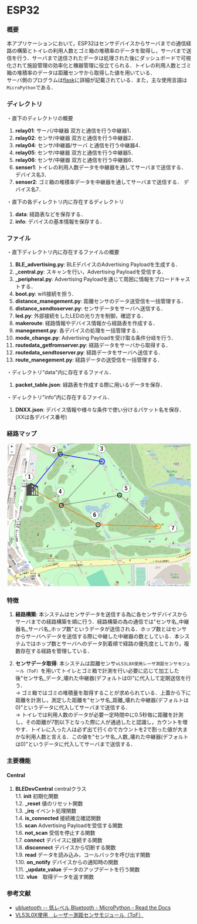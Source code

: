# ESP32
### 概要
本アプリケーションにおいて，ESP32はセンサデバイスからサーバまでの通信経路の構築とトイレの利用人数とゴミ箱の堆積率のデータを取得し，サーバまで送信を行う．サーバまで送信されたデータは処理された後にダッシュボードで可視化されて施設管理の効率化と機器管理に役立てられる．トイレの利用人数とゴミ箱の堆積率のデータは距離センサから取得した値を用いている．  
サーバ側のプログラムは[flask](https://github.com/Fel615/IoTDojo_fri2nd/tree/main/flask)に詳細が記載されている．また，主な使用言語は`MicroPython`である．

### ディレクトリ
・直下のディレクトリの概要  
1. **relay01**: サーバ/中継器 双方と通信を行う中継器1．  
2. **relay02**: センサ/中継器 双方と通信を行う中継器2．  
3. **relay04**: センサ/中継器/サーバ と通信を行う中継器4．  
4. **relay05**: センサ/中継器 双方と通信を行う中継器5．  
5. **relay06**: センサ/中継器 双方と通信を行う中継器6．  
6. **senser1**: トイレの利用人数データを中継器を通してサーバまで送信する．デバイス名3．  
7. **senser2**: ゴミ箱の堆積率データを中継器を通してサーバまで送信する．  デバイス名7．

・直下の各ディレクトリ内に存在するディレクトリ
1. **data**: 経路表などを保存する．  
2. **info**: デバイスの基本情報を保存する．  

### ファイル
・直下ディレクトリ内に存在するファイルの概要
1. **BLE_advertising.py**: BLEデバイスのAdvertising Payloadを生成する．
2. **_central.py**: スキャンを行い，Advertising Payloadを受信する．
3. **_peripheral.py**: Advertising Payloadを通じて周囲に情報をブロードキャストする．
4. **boot.py**: wifi接続を担う．
5. **distance_manegement.py**: 距離センサのデータ送受信を一括管理する．
6. **distance_sendtoserver.py**: センサデータをサーバへ送信する．
7. **led.py**: 外部接続をしたLEDの光り方を制御，確認する．
8. **makeroute**: 経路情報やデバイス情報から経路表を作成する．
9. **manegement.py**: 各デバイスの処理を一括管理する．
10. **mode_change.py**: Advertising Payloadを受け取る条件分岐を行う．
12. **routedata_getfromserver.py**: 経路データをサーバから取得する．
13. **routedata_sendtoserver.py**: 経路データをサーバへ送信する．
14. **route_manegement.py**: 経路データの送受信を一括管理する．

・ディレクトリ"data"内に存在するファイル．  
1. **packet_table.json**: 経路表を作成する際に用いるデータを保存．

・ディレクトリ"info"内に存在するファイル．  
1. **DNXX.json**: デバイス情報や様々な条件で使い分けるパケット名を保存．(XXは各デバイス番号)

### 経路マップ
<p align="center">
   <img src="png/routemap.png" width="500">  
</p>

### 特徴
1. **経路構築**: 本システムはセンサデータを送信する為に各センサデバイスからサーバまでの経路構築を順に行う．経路構築の為の通信では"センサ名_中継器名_サーバ名_ホップ数"というデータが送信される．ホップ数とはセンサからサーバへデータを送信する際に中継した中継器の数としている．本システムではホップ数とサーバへのデータ到着順で経路の優先度としており，複数存在する経路を管理している．

2. **センサデータ取得**: 本システムは距離センサ`vL53L0X使用レーザ測距センサモジュール（ToF）`を用いてトイレとゴミ箱で計測を行い必要に応じて加工した後"センサ名_データ_壊れた中継器(デフォルトは0)"に代入して定期送信を行う．  
→ ゴミ箱ではゴミの堆積量を取得することが求められている．上蓋から下に距離を計測し，測定した距離を"センサ名_距離_壊れた中継器(デフォルトは0)"というデータに代入してサーバまで送信する．  
→ トイレでは利用人数のデータが必要一定時間中に0.5秒毎に距離を計測し，その距離が7割以下となった際に人が通過したと認識し，カウントを増やす．トイレに入った人は必ず出て行くのでカウントを2で割った値が大まかな利用人数と言える．この値を"センサ名_人数_壊れた中継器(デフォルトは0)"というデータに代入してサーバまで送信する．

### 主要機能
#### Central
1. **BLEDevCentral** centralクラス  
   1.1. **__init__** 初期化関数  
   1.2. **_reset** 値のリセット関数  
   1.3. **_irq** イベント処理関数  
   1.4. **is_connected** 接続確立確認関数  
   1.5. **scan** Advertising Payloadを受信する関数  
   1.6. **not_scan** 受信を停止する関数  
   1.7. **connect** デバイスに接続する関数  
   1.8. **disconnect** デバイスから切断する関数  
   1.9. **read** データを読み込み，コールバックを呼び出す関数  
   1.10. **on_notify** デバイスからの通知時の関数  
   1.11. **_update_value** データのアップデートを行う関数  
   1.12. **vlue**　取得データを返す関数  
   
   

### 参考文献
- [ubluetooth -- 低レベル Bluetooth - MicroPython - Read the Docs](https://micropython-docs-ja.readthedocs.io/ja/v1.16ja/library/ubluetooth.html)
- [VL53L0X使用　レーザー測距センサモジュール（ToF）](https://akizukidenshi.com/catalog/g/gM-12590/)

